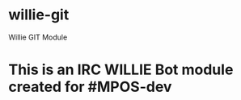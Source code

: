 willie-git
==========

Willie GIT Module 

# This is an IRC WILLIE Bot module created for #MPOS-dev


